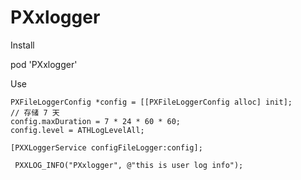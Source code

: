 # PXxlogger
Install

 pod 'PXxlogger'



Use

    PXFileLoggerConfig *config = [[PXFileLoggerConfig alloc] init];
    // 存储 7 天
    config.maxDuration = 7 * 24 * 60 * 60;
    config.level = ATHLogLevelAll;

    [PXXLoggerService configFileLogger:config];

     PXXLOG_INFO("PXxlogger", @"this is user log info");



